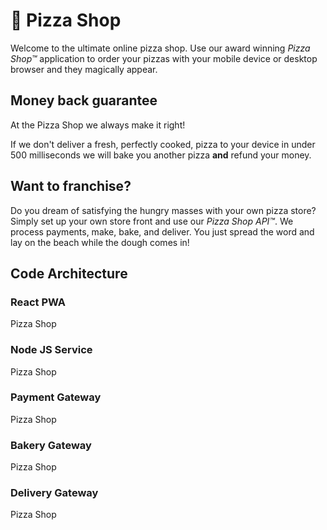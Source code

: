 # 🍕 Pizza Shop

Welcome to the ultimate online pizza shop. Use our award winning _Pizza Shop™_ application to order your pizzas with your mobile device or desktop browser and they magically appear.

## Money back guarantee

At the Pizza Shop we always make it right!

If we don't deliver a fresh, perfectly cooked, pizza to your device in under 500 milliseconds we will bake you another pizza **and** refund your money.

## Want to franchise?

Do you dream of satisfying the hungry masses with your own pizza store? Simply set up your own store front and use our _Pizza Shop API™_. We process payments, make, bake, and deliver. You just spread the word and lay on the beach while the dough comes in!

## Code Architecture

### React PWA

Pizza Shop

### Node JS Service

Pizza Shop

### Payment Gateway

Pizza Shop

### Bakery Gateway

Pizza Shop

### Delivery Gateway

Pizza Shop
